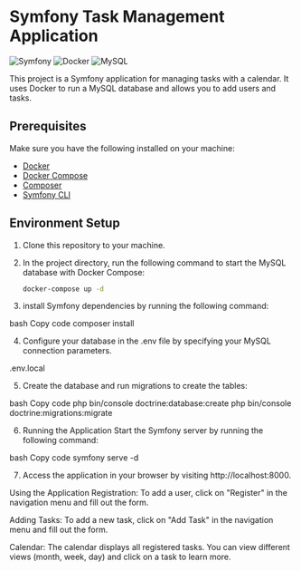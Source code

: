# Symfony Task Management Application

![Symfony](https://img.shields.io/badge/Symfony-v5.3-green)
![Docker](https://img.shields.io/badge/Docker-20.10-blue)
![MySQL](https://img.shields.io/badge/MySQL-8.0-orange)

This project is a Symfony application for managing tasks with a calendar. It uses Docker to run a MySQL database and allows you to add users and tasks.

## Prerequisites

Make sure you have the following installed on your machine:
- [Docker](https://docs.docker.com/get-docker/)
- [Docker Compose](https://docs.docker.com/compose/install/)
- [Composer](https://getcomposer.org/download/)
- [Symfony CLI](https://symfony.com/download)

## Environment Setup

1. Clone this repository to your machine.

2. In the project directory, run the following command to start the MySQL database with Docker Compose:
   ```bash
   docker-compose up -d

3. install Symfony dependencies by running the following command:

bash
Copy code
composer install


4. Configure your database in the .env file by specifying your MySQL connection parameters.

.env.local

5. Create the database and run migrations to create the tables:

bash
Copy code
php bin/console doctrine:database:create
php bin/console doctrine:migrations:migrate

6. Running the Application
Start the Symfony server by running the following command:

bash
Copy code
symfony serve -d

7. Access the application in your browser by visiting http://localhost:8000.

Using the Application
Registration: To add a user, click on "Register" in the navigation menu and fill out the form.

Adding Tasks: To add a new task, click on "Add Task" in the navigation menu and fill out the form.

Calendar: The calendar displays all registered tasks. You can view different views (month, week, day) and click on a task to learn more.
